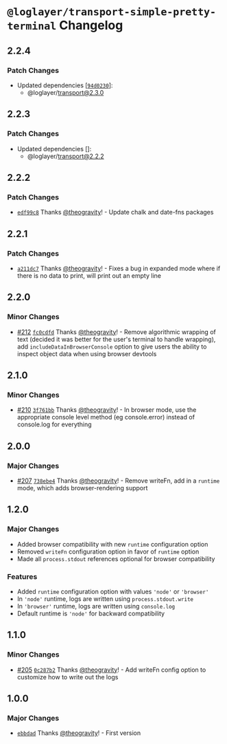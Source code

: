 # `@loglayer/transport-simple-pretty-terminal` Changelog

## 2.2.4

### Patch Changes

- Updated dependencies [[`94d0230`](https://github.com/loglayer/loglayer/commit/94d0230a9f18f988257b72b9220432fd8101fa60)]:
  - @loglayer/transport@2.3.0

## 2.2.3

### Patch Changes

- Updated dependencies []:
  - @loglayer/transport@2.2.2

## 2.2.2

### Patch Changes

- [`edf99c8`](https://github.com/loglayer/loglayer/commit/edf99c8d2a740d2f706646c895848088b272a1be) Thanks [@theogravity](https://github.com/theogravity)! - Update chalk and date-fns packages

## 2.2.1

### Patch Changes

- [`a211dc7`](https://github.com/loglayer/loglayer/commit/a211dc75bdf25df642dff77aac23e023b1569530) Thanks [@theogravity](https://github.com/theogravity)! - Fixes a bug in expanded mode where if there is no data to print, will print out an empty line

## 2.2.0

### Minor Changes

- [#212](https://github.com/loglayer/loglayer/pull/212) [`fc0cdfd`](https://github.com/loglayer/loglayer/commit/fc0cdfde7e3ef70c28a41e2ae35864f950d1eba0) Thanks [@theogravity](https://github.com/theogravity)! - Remove algorithmic wrapping of text (decided it was better for the user's terminal to handle wrapping), add `includeDataInBrowserConsole` option to give users the ability to inspect object data when using browser devtools

## 2.1.0

### Minor Changes

- [#210](https://github.com/loglayer/loglayer/pull/210) [`3f761bb`](https://github.com/loglayer/loglayer/commit/3f761bbe13dc4da24673cac5a1c412ee8aecbcf3) Thanks [@theogravity](https://github.com/theogravity)! - In browser mode, use the appropriate console level method (eg console.error) instead of console.log for everything

## 2.0.0

### Major Changes

- [#207](https://github.com/loglayer/loglayer/pull/207) [`738ebe4`](https://github.com/loglayer/loglayer/commit/738ebe405715662ad9d1417dffe8ab547695afff) Thanks [@theogravity](https://github.com/theogravity)! - Remove writeFn, add in a `runtime` mode, which adds browser-rendering support

## 1.2.0

### Major Changes

- Added browser compatibility with new `runtime` configuration option
- Removed `writeFn` configuration option in favor of `runtime` option
- Made all `process.stdout` references optional for browser compatibility

### Features

- Added `runtime` configuration option with values `'node'` or `'browser'`
- In `'node'` runtime, logs are written using `process.stdout.write`
- In `'browser'` runtime, logs are written using `console.log`
- Default runtime is `'node'` for backward compatibility

## 1.1.0

### Minor Changes

- [#205](https://github.com/loglayer/loglayer/pull/205) [`0c287b2`](https://github.com/loglayer/loglayer/commit/0c287b2a69290d8b623e3cf9b9595d3f007dd7cf) Thanks [@theogravity](https://github.com/theogravity)! - Add writeFn config option to customize how to write out the logs

## 1.0.0

### Major Changes

- [`ebbdad`](https://github.com/loglayer/loglayer/commit/ebbdad24b097412e71d2c30d8e239cf3cc935bb7) Thanks [@theogravity](https://github.com/theogravity)! - First version
